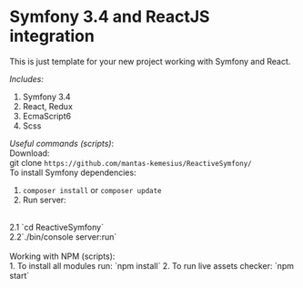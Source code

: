 Symfony 3.4 and ReactJS integration
=======

This is just template for your new project working with Symfony and React.

*Includes:*
1. Symfony 3.4
2. React, Redux
3. EcmaScript6
4. Scss

*Useful commands (scripts)*:
<br>
Download:
<br>
git clone `https://github.com/mantas-kemesius/ReactiveSymfony/`
<br>
To install Symfony dependencies:
<br>
1. `composer install` or `composer update`
2. Run server:
<br>
2.1 `cd ReactiveSymfony`
<br>
2.2`./bin/console server:run`
<br>
<br>
Working with NPM (scripts):
<br>
1. To install all modules run: `npm install`
2. To run live assets checker: `npm start`
<br>
